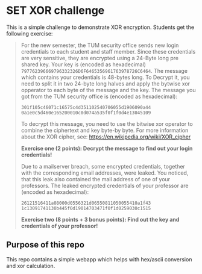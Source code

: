# SET XOR challenge

This is a simple challenge to demonstrate XOR encryption. Students get the following exercise:

> For the new semester, the TUM security office sends new login credentials to each student and staff member. Since these credentials are very sensitive, they are encrypted using a 24-Byte long pre shared key. Your key is (encoded as hexadecimal) `797762396669796332326D6F6465356961763978726C6464`. The message which contains your credentials is 48-bytes long. To Decrypt it, you need to split it in two 24-byte long halves and apply the bytwise xor opperator to each byte of the message and the key.
> The message you got from the TUM security office is (encoded as hexadecimal):
> ```
> 301f105c46071c16575c4d351102540706055d1906090a44
> 0a1e0c5d460e165200010c0d074a535f0f1f0d4e13045109
> ```
>
> To decrypt this message, you need to use the bitwise xor operator to combine the ciphertext and key byte-by byte. For more information about the XOR cipher, see: https://en.wikipedia.org/wiki/XOR_cipher
>
> **Exercise one (2 points): Decrypt the message to find out your login credentials!**
>
> Due to a mailserver breach, some encrypted credentials, together with the corresponding email addresses, were leaked. You noticed, that this leak also contained the mail address of one of your professors. 
> The leaked encrypted credentials of your professor are (encoded as hexadecimal):
> ```
> 26121516411a08000d0556321d06550811050055410a1f43
> 1c13091741130b445f0d19014703471f0f1d0259030c1515
> ```
>
> **Exercise two (8 points + 3 bonus points): Find out the key and credentials of your professor!**

## Purpose of this repo

This repo contains a simple webapp which helps with hex/ascii conversion and xor calculation.